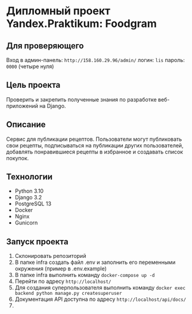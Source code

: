 # Дипломный проект Yandex.Praktikum: Foodgram

## Для проверяющего
Вход в админ-панель: `http://158.160.29.96/admin/` логин: `lis` пароль: `0000` (четыре нуля)

## Цель проекта
Проверить и закрепить полученные знания по разработке веб-приложений на Django.

## Описание
Сервис для публикации рецептов. Пользователи могут публиковать свои рецепты, подписываться на публикации других пользователей, добавлять понравившиеся рецепты в избранное и создавать список покупок.

## Технологии
- Python 3.10
- Django 3.2
- PostgreSQL 13
- Docker
- Nginx
- Gunicorn

## Запуск проекта
1. Склонировать репозиторий
2. В папке infra создать файл .env и заполнить его переменными окружения (пример в .env.example)
3. В папке infra выполнить команду `docker-compose up -d`
4. Перейти по адресу `http://localhost/`
5. Для создания суперпользователя выполнить команду `docker exec backend python manage.py createsuperuser`
6. Документация API доступна по адресу `http://localhost/api/docs/`
7. 